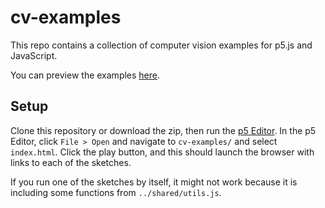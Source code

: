 # cv-examples

This repo contains a collection of computer vision examples for p5.js and JavaScript.

You can preview the examples [here](https://kylemcdonald.github.io/cv-examples/).

## Setup

Clone this repository or download the zip, then run the [p5 Editor](http://p5js.org/download/). In the p5 Editor, click `File > Open` and navigate to `cv-examples/` and select `index.html`. Click the play button, and this should launch the browser with links to each of the sketches.

If you run one of the sketches by itself, it might not work because it is including some functions from `../shared/utils.js`.